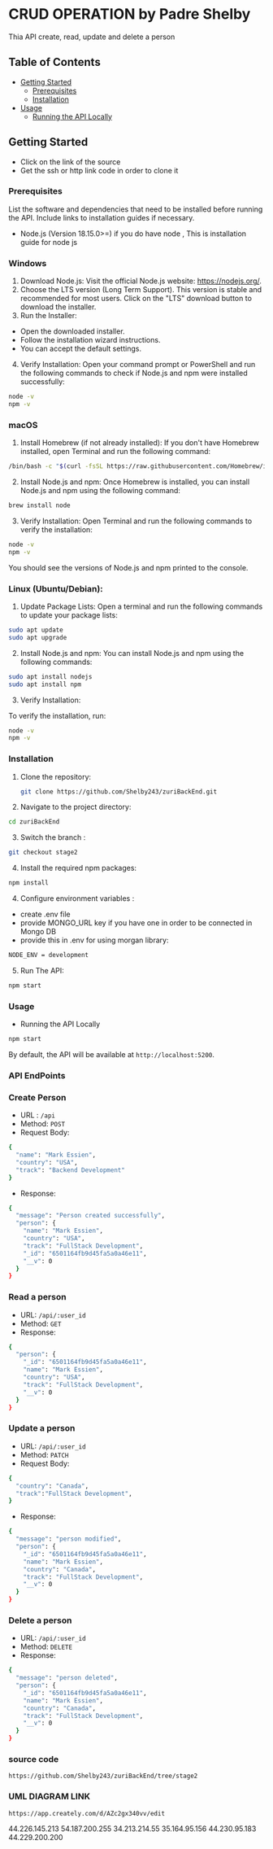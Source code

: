 # CRUD OPERATION by Padre Shelby

Thia API create, read, update and delete a person

## Table of Contents

- [Getting Started](#getting-started)
  - [Prerequisites](#prerequisites)
  - [Installation](#installation)
- [Usage](#usage)
  - [Running the API Locally](#running-the-api-locally)

## Getting Started

- Click on the link of the source
- Get the ssh or http link code in order to clone it

### Prerequisites

List the software and dependencies that need to be installed before running the API. Include links to installation guides if necessary.

- Node.js (Version 18.15.0>=)
  if you do have node , This is installation guide for node js

### Windows

1. Download Node.js: Visit the official Node.js website: https://nodejs.org/.
2. Choose the LTS version (Long Term Support). This version is stable and recommended for most users. Click on the "LTS" download button to download the installer.
3. Run the Installer:

- Open the downloaded installer.
- Follow the installation wizard instructions.
- You can accept the default settings.

4. Verify Installation: Open your command prompt or PowerShell and run the following commands to check if Node.js and npm were installed successfully:

```sh
node -v
npm -v
```

### macOS

1. Install Homebrew (if not already installed): If you don't have Homebrew installed, open Terminal and run the following command:

```sh
/bin/bash -c "$(curl -fsSL https://raw.githubusercontent.com/Homebrew/install/HEAD/install.sh)"
```

2. Install Node.js and npm: Once Homebrew is installed, you can install Node.js and npm using the following command:

```sh
brew install node
```

3. Verify Installation: Open Terminal and run the following commands to verify the installation:

```sh
node -v
npm -v
```

You should see the versions of Node.js and npm printed to the console.

### Linux (Ubuntu/Debian):

1. Update Package Lists: Open a terminal and run the following commands to update your package lists:

```sh
sudo apt update
sudo apt upgrade
```

2. Install Node.js and npm: You can install Node.js and npm using the following commands:

```sh
sudo apt install nodejs
sudo apt install npm
```

3. Verify Installation:

To verify the installation, run:

```sh
node -v
npm -v

```

### Installation

1. Clone the repository:

   ```sh
   git clone https://github.com/Shelby243/zuriBackEnd.git
   ```

2. Navigate to the project directory:

```sh
cd zuriBackEnd
```

3. Switch the branch :

```sh
git checkout stage2
```

4. Install the required npm packages:

```sh
npm install
```

4. Configure environment variables :

- create .env file
- provide MONGO_URL key if you have one in order to be connected in Mongo DB
- provide this in .env for using morgan library:

```sh
NODE_ENV = development
```

5. Run The API:

```sh
npm start
```

### Usage

- Running the API Locally

```sh
npm start
```

By default, the API will be available at `http://localhost:5200`.

### API EndPoints

### Create Person

- URL : `/api`
- Method: `POST`
- Request Body:

```sh
{
  "name": "Mark Essien",
  "country": "USA",
  "track": "Backend Development"
}
```

- Response:

```sh
{
  "message": "Person created successfully",
  "person": {
    "name": "Mark Essien",
    "country": "USA",
    "track": "FullStack Development",
    "_id": "6501164fb9d45fa5a0a46e11",
    "__v": 0
  }
}
```

### Read a person

- URL: `/api/:user_id`
- Method: `GET`
- Response:

```sh
{
  "person": {
    "_id": "6501164fb9d45fa5a0a46e11",
    "name": "Mark Essien",
    "country": "USA",
    "track": "FullStack Development",
    "__v": 0
  }
}
```

### Update a person

- URL: `/api/:user_id`
- Method: `PATCH`
- Request Body:

```sh
{
  "country": "Canada",
  "track":"FullStack Development",
}
```

- Response:

```sh
{
  "message": "person modified",
  "person": {
    "_id": "6501164fb9d45fa5a0a46e11",
    "name": "Mark Essien",
    "country": "Canada",
    "track": "FullStack Development",
    "__v": 0
  }
}
```

### Delete a person

- URL: `/api/:user_id`
- Method: `DELETE`
- Response:

```sh
{
  "message": "person deleted",
  "person": {
    "_id": "6501164fb9d45fa5a0a46e11",
    "name": "Mark Essien",
    "country": "Canada",
    "track": "FullStack Development",
    "__v": 0
  }
}
```

### source code

`https://github.com/Shelby243/zuriBackEnd/tree/stage2`

### UML DIAGRAM LINK

`https://app.creately.com/d/AZc2gx340vv/edit`

44.226.145.213
54.187.200.255
34.213.214.55
35.164.95.156
44.230.95.183
44.229.200.200
